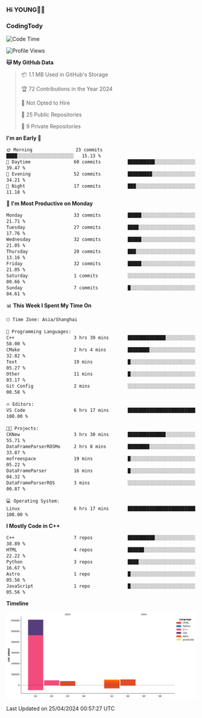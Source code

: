 <!--
**IHKYoung/IHKYoung** is a ✨ _special_ ✨ repository because its `README.md` (this file) appears on your GitHub profile.

Here are some ideas to get you started:

- 🔭 I’m currently working on ...
- 🌱 I’m currently learning ...
- 👯 I’m looking to collaborate on ...
- 🤔 I’m looking for help with ...
- 💬 Ask me about ...
- 📫 How to reach me: ...
- 😄 Pronouns: ...
- ⚡ Fun fact: ...
-->

### Hi YOUNG👋🏻


### CodingTody
<!--START_SECTION:waka-->
![Code Time](http://img.shields.io/badge/Code%20Time-2%20hrs%2033%20mins-blue)

![Profile Views](http://img.shields.io/badge/Profile%20Views-4-blue)

**🐱 My GitHub Data** 

> 📦 1.1 MB Used in GitHub's Storage 
 > 
> 🏆 72 Contributions in the Year 2024
 > 
> 🚫 Not Opted to Hire
 > 
> 📜 25 Public Repositories 
 > 
> 🔑 9 Private Repositories 
 > 
**I'm an Early 🐤** 

```text
🌞 Morning                23 commits          ████░░░░░░░░░░░░░░░░░░░░░   15.13 % 
🌆 Daytime                60 commits          ██████████░░░░░░░░░░░░░░░   39.47 % 
🌃 Evening                52 commits          █████████░░░░░░░░░░░░░░░░   34.21 % 
🌙 Night                  17 commits          ███░░░░░░░░░░░░░░░░░░░░░░   11.18 % 
```
📅 **I'm Most Productive on Monday** 

```text
Monday                   33 commits          █████░░░░░░░░░░░░░░░░░░░░   21.71 % 
Tuesday                  27 commits          ████░░░░░░░░░░░░░░░░░░░░░   17.76 % 
Wednesday                32 commits          █████░░░░░░░░░░░░░░░░░░░░   21.05 % 
Thursday                 20 commits          ███░░░░░░░░░░░░░░░░░░░░░░   13.16 % 
Friday                   32 commits          █████░░░░░░░░░░░░░░░░░░░░   21.05 % 
Saturday                 1 commits           ░░░░░░░░░░░░░░░░░░░░░░░░░   00.66 % 
Sunday                   7 commits           █░░░░░░░░░░░░░░░░░░░░░░░░   04.61 % 
```


📊 **This Week I Spent My Time On** 

```text
🕑︎ Time Zone: Asia/Shanghai

💬 Programming Languages: 
C++                      3 hrs 39 mins       ██████████████░░░░░░░░░░░   58.00 % 
CMake                    2 hrs 4 mins        ████████░░░░░░░░░░░░░░░░░   32.82 % 
Text                     19 mins             █░░░░░░░░░░░░░░░░░░░░░░░░   05.27 % 
Other                    11 mins             █░░░░░░░░░░░░░░░░░░░░░░░░   03.17 % 
Git Config               2 mins              ░░░░░░░░░░░░░░░░░░░░░░░░░   00.58 % 

🔥 Editors: 
VS Code                  6 hrs 17 mins       █████████████████████████   100.00 % 

🐱‍💻 Projects: 
CKNew                    3 hrs 30 mins       ██████████████░░░░░░░░░░░   55.71 % 
DataFrameParserROSMo     2 hrs 8 mins        ████████░░░░░░░░░░░░░░░░░   33.87 % 
mofreespace              19 mins             █░░░░░░░░░░░░░░░░░░░░░░░░   05.22 % 
DataFrameParser          16 mins             █░░░░░░░░░░░░░░░░░░░░░░░░   04.32 % 
DataFrameParserROS       3 mins              ░░░░░░░░░░░░░░░░░░░░░░░░░   00.87 % 

💻 Operating System: 
Linux                    6 hrs 17 mins       █████████████████████████   100.00 % 
```

**I Mostly Code in C++** 

```text
C++                      7 repos             ██████████░░░░░░░░░░░░░░░   38.89 % 
HTML                     4 repos             ██████░░░░░░░░░░░░░░░░░░░   22.22 % 
Python                   3 repos             ████░░░░░░░░░░░░░░░░░░░░░   16.67 % 
Astro                    1 repo              █░░░░░░░░░░░░░░░░░░░░░░░░   05.56 % 
JavaScript               1 repo              █░░░░░░░░░░░░░░░░░░░░░░░░   05.56 % 
```



**Timeline**

![Lines of Code chart](https://raw.githubusercontent.com/IHKYoung/IHKYoung/baseline/assets/bar_graph.png)


 Last Updated on 25/04/2024 00:57:27 UTC
<!--END_SECTION:waka-->

